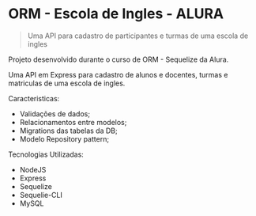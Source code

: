 # ORM - Escola de Ingles - ALURA

> Uma API para cadastro de participantes e turmas de uma escola de ingles

Projeto desenvolvido durante o curso de ORM - Sequelize da Alura.

Uma API em Express para cadastro de alunos e docentes, turmas e matriculas de uma escola de ingles.

Caracteristicas:
* Validações de dados;
* Relacionamentos entre modelos;
* Migrations das tabelas da DB;
* Modelo Repository pattern;

Tecnologias Utilizadas:
* NodeJS
* Express
* Sequelize
* Sequelie-CLI
* MySQL